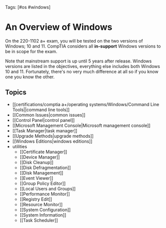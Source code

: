 Tags: [#os #windows]

# An Overview of Windows

On the 220-1102 a+ exam, you will be tested on the two versions of Windows; 10 and 11. CompTIA considers all **in-support** Windows versions to be in scope for the exam.

Note that mainstream support is up until 5 years after release. Windows versions are listed in the objectives, everything else includes both Windows 10 and 11. Fortunately, there's no very much difference at all so if you know one you know the other.

## Topics

- [[certifications/comptia a+/operating systems/Windows/Command Line Tools||command line tools]]
- [[Common Issues|common issues]]
- [[Control Panel|control panel]]
- [[Microsoft Management Console|Microsoft management console]]
- [[Task Manager|task manager]]
- [[Upgrade Methods|upgrade methods]]
- [[Windows Editions|windows editions]]
- utilities
	- [[Certificate Manager]]
	- [[Device Manager]]
	- [[Disk Cleanup]]
	- [[Disk Defragmentation]]
	- [[Disk Management]]
	- [[Event Viewer]]
	- [[Group Policy Editor]]
	- [[Local Users and Groups]]
	- [[Performance Monitor]]
	- [[Registry Edit]]
	- [[Resource Monitor]]
	- [[System Configuration]]
	- [[System Information]]
	- [[Task Scheduler]]
